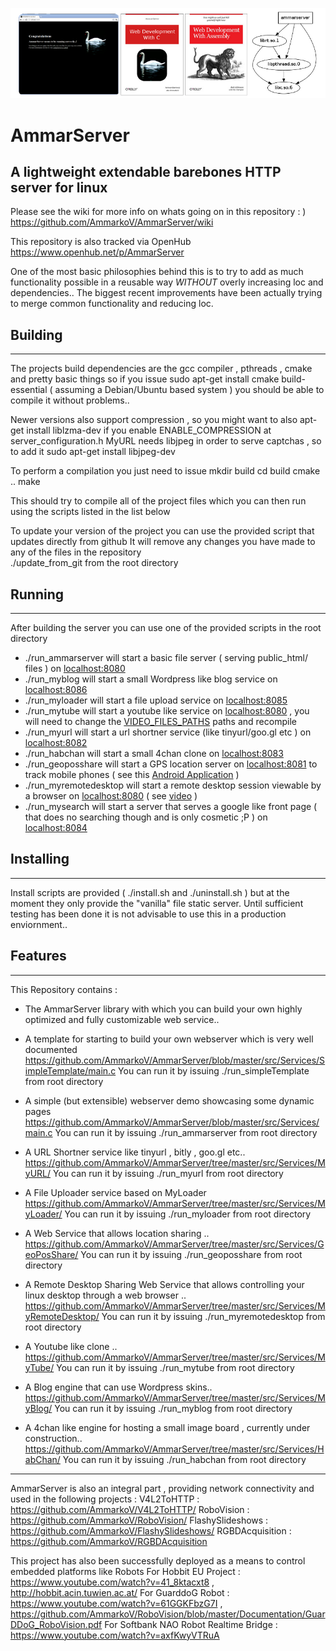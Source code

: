 ![AmmarServer](https://raw.githubusercontent.com/AmmarkoV/AmmarServer/master/doc/ammarserverbanner.png)

# AmmarServer
## A lightweight extendable barebones HTTP server for linux

Please see the wiki for more info on whats going on in this repository : )
https://github.com/AmmarkoV/AmmarServer/wiki

This repository is also tracked via OpenHub
https://www.openhub.net/p/AmmarServer

One of the most basic philosophies behind this is to try to add as much functionality possible in a reusable way *WITHOUT* overly increasing loc and dependencies.. The biggest recent improvements have been actually trying to merge common functionality and reducing loc. 


## Building
------------------------------------------------------------------ 

The projects build dependencies are the gcc compiler , pthreads , cmake and pretty basic things 
so if you issue sudo apt-get install cmake build-essential  ( assuming a Debian/Ubuntu based system ) you should be able to compile it without problems..

Newer versions also support compression , so you might want to also apt-get install liblzma-dev if you enable ENABLE_COMPRESSION at server_configuration.h
MyURL needs libjpeg in order to serve captchas , so to add it sudo apt-get install libjpeg-dev

To perform a compilation you just need to issue 
mkdir build 
cd build 
cmake ..
make

This should try to compile all of the project files which you can then run using the scripts listed in the list below 

To update your version of the project you can use the provided script that updates directly from github
It will remove any changes you have made to any of the files in the repository   
./update_from_git from the root directory 

## Running
------------------------------------------------------------------

After building the server you can use one of the provided scripts in the root directory

-  ./run_ammarserver will start a basic file server ( serving public_html/ files ) on [localhost:8080](http://localhost:8080)
-  ./run_myblog will start a small Wordpress like blog service on [localhost:8086](http://localhost:8086)
-  ./run_myloader will start a file upload service on [localhost:8085](http://localhost:8085)
-  ./run_mytube will start a youtube like service on [localhost:8080](http://localhost:8080) , you will need to change the [VIDEO_FILES_PATHS](https://github.com/AmmarkoV/AmmarServer/blob/master/src/Services/MyTube/main.c#L40) paths and recompile 
-  ./run_myurl will start a url shortner service (like tinyurl/goo.gl etc ) on [localhost:8082](http://localhost:8082)
-  ./run_habchan will start a small 4chan clone on [localhost:8083](http://localhost:8083)
-  ./run_geoposshare will start a GPS location server on [localhost:8081](http://localhost:8081) to track mobile phones ( see this [Android Application](https://github.com/AmmarkoV/GPSTransmitter)  ) 
-  ./run_myremotedesktop will start a remote desktop session viewable by a browser on [localhost:8080](http://localhost:8080) ( see [video](https://www.youtube.com/watch?v=aqH25ocm-Tc) )
-  ./run_mysearch will start a server that serves a google like front page ( that does no searching though and is only cosmetic ;P ) on [localhost:8084](http://localhost:8084)



## Installing
------------------------------------------------------------------

Install scripts are provided ( ./install.sh and ./uninstall.sh ) but at the moment they only provide the "vanilla" file static server. Until sufficient testing has been done it is not advisable to use this in a production enviornment.. 


## Features
------------------------------------------------------------------

This Repository contains :

-  The AmmarServer library with which you can build your own highly optimized 
and fully customizable web service..

-  A template for starting to build your own webserver which is very well documented
   https://github.com/AmmarkoV/AmmarServer/blob/master/src/Services/SimpleTemplate/main.c
   You can run it by issuing ./run_simpleTemplate from root directory 

-  A simple (but extensible) webserver demo showcasing some dynamic pages
   https://github.com/AmmarkoV/AmmarServer/blob/master/src/Services/main.c
   You can run it by issuing ./run_ammarserver from root directory 

-  A URL Shortner service like tinyurl , bitly , goo.gl etc..
   https://github.com/AmmarkoV/AmmarServer/tree/master/src/Services/MyURL/
   You can run it by issuing ./run_myurl from root directory 

-  A File Uploader service based on MyLoader
   https://github.com/AmmarkoV/AmmarServer/tree/master/src/Services/MyLoader/
   You can run it by issuing ./run_myloader from root directory 

-  A Web Service that allows location sharing ..
   https://github.com/AmmarkoV/AmmarServer/tree/master/src/Services/GeoPosShare/
   You can run it by issuing ./run_geoposshare from root directory 

-  A Remote Desktop Sharing Web Service that allows controlling your linux desktop through a web browser  ..
   https://github.com/AmmarkoV/AmmarServer/tree/master/src/Services/MyRemoteDesktop/
   You can run it by issuing ./run_myremotedesktop from root directory 

-  A Youtube like clone ..
   https://github.com/AmmarkoV/AmmarServer/tree/master/src/Services/MyTube/
   You can run it by issuing ./run_mytube from root directory 

-  A Blog engine that can use Wordpress skins..
   https://github.com/AmmarkoV/AmmarServer/tree/master/src/Services/MyBlog/
   You can run it by issuing ./run_myblog from root directory 

-  A 4chan like  engine for hosting a small image board , currently under construction..
   https://github.com/AmmarkoV/AmmarServer/tree/master/src/Services/HabChan/
   You can run it by issuing ./run_habchan from root directory 

------------------------------------------------------------------


AmmarServer is also an integral part , providing network connectivity and used in the following projects :
V4L2ToHTTP       : https://github.com/AmmarkoV/V4L2ToHTTP/
RoboVision       : https://github.com/AmmarkoV/RoboVision/ 
FlashySlideshows : https://github.com/AmmarkoV/FlashySlideshows/
RGBDAcquisition  : https://github.com/AmmarkoV/RGBDAcquisition

This project has also been successfully deployed as a means to control embedded platforms like Robots
For Hobbit EU Project : https://www.youtube.com/watch?v=41_8ktacxt8 , http://hobbit.acin.tuwien.ac.at/
For GuarddoG Robot    : https://www.youtube.com/watch?v=61GGKFbzG7I , https://github.com/AmmarkoV/RoboVision/blob/master/Documentation/GuarDDoG_RoboVision.pdf
For Softbank NAO Robot Realtime Bridge : https://www.youtube.com/watch?v=axfKwyVTRuA

